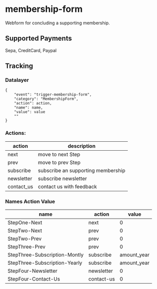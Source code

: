 # membership-form
Webform for concluding a supporting membership.

## Supported Payments

Sepa, CreditCard, Paypal

## Tracking

### Datalayer
```
{
    "event": "trigger-membership-form",
    "category": "MembershipForm",
    "action": action,
    "name": name,
    "value": value
    ""
}
```

### Actions: 

| action | description |
| --- | --- |
| next | move to next Step |
| prev | move to prev Step |
| subscribe | subscribe an supporting membership |
| newsletter | subscribe newsletter |
| contact_us | contact us with feedback |

### Names Action Value

| name | action | value |
| --- | --- | --- |
| StepOne-Next | next | 0 |
| StepTwo-Next | prev | 0 |
| StepTwo-Prev | prev | 0 |
| StepThree-Prev | prev | 0 |
| StepThree-Subscription-Montly | subscribe | amount_year |
| StepThree-Subscription-Yearly | subscribe | amount_year |
| StepFour-Newsletter | newsletter | 0 |
| StepFour-Contact-Us | contact-us | 0 |

